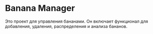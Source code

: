 # Banana Manager

Это проект для управления бананами. Он включает функционал для добавления, удаления, распределения и анализа бананов.
